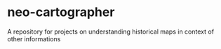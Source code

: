 # neo-cartographer
A repository for projects on understanding historical maps in context of other informations

